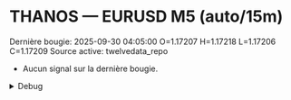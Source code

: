 # THANOS — EURUSD M5 (auto/15m)
Dernière bougie: 2025-09-30 04:05:00  O=1.17207  H=1.17218  L=1.17206  C=1.17209
Source active: twelvedata_repo

- Aucun signal sur la dernière bougie.

<details><summary>Debug</summary>

- TD_API_KEY manquant.

</details>